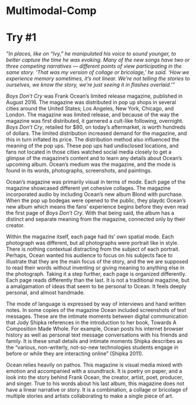# Multimodal-Comp
<h1>Try #1</h1>
<p><em>"In places, like on “Ivy,” he manipulated his voice to sound younger, to better capture the time he was evoking. Many of the new songs have two or three competing narratives — different points of view participating in the same story. ‘That was my version of collage or bricolage,’ he said. ‘How we experience memory sometimes, it’s not linear. We’re not telling the stories to ourselves, we know the story, we’re just seeing it in flashes overlaid.’”</em></p>
<p><em>Boys Don’t Cry</em> was Frank Ocean’s limited release magazine, published in August 2016. The magazine was distributed in pop up shops in several cities around the United States; Los Angeles, New York, Chicago, and London. The magazine was limited release, and because of the way the magazine was first distributed, it garnered a cult-like following, overnight. <em>Boys Don’t Cry</em>, retailed for $80, on today’s aftermarket, is worth hundreds of dollars. The limited distribution increased demand for the magazine, and this in turn inflated its price. The distribution method also influenced the meaning of the pop ups. These pop ups had undisclosed locations, and fans not located in those cities watched social media closely to get a glimpse of the magazine’s content and to learn any details about Ocean’s upcoming album. Ocean’s medium was the magazine, and the mode is found in its words, photographs, screenshots, and paintings.</p>
<p>Ocean’s magazine was primarily visual in terms of mode. Each page of the magazine showcased different yet cohesive collages. The magazine incorporated audio by including Ocean’s new album Blond with purchase. When the pop up bodegas were opened to the public, they playdc Ocean’s new album which means the fans’ experience begins before they even read the first page of <em>Boys Don’t Cry</em>. With that being said, the album has a distinct and separate meaning from the magazine, connected only by their creator.</p>
<p>Within the magazine itself, each page had its’ own spatial mode. Each photograph was different, but all photographs were portrait like in style. There is nothing contextual distracting from the subject of each portrait. Perhaps, Ocean wanted his audience to focus on his subjects face to illustrate that they are the main focus of the story, and the we are supposed to read their words without inventing or giving meaning to anything else in the photograph. Taking it a step further, each page is organized differently. Each page reads differently than the last. It is not a traditional magazine, but a amalgamation of ideas that seem to be personal to Ocean. It feels deeply personal, and almost handmade. </p>
<p>The mode of language is expressed by way of interviews and hand written notes. In some copies of the magazine Ocean included screenshots of text messages. These are the intimate moments between digital communication that Jody Shipka references in the introduction to her book, Towards A Composition Made Whole. For example, Ocean posts his internet browser history as well as personal text message conversations with his friends and family. It is these small details and intimate moments Shipka describes as the “various, non-writerly, not-so-new technologies students engage in before or while they are interacting online” (Shipka 2011).</p>
<p>Ocean relies heavily on pathos. This magazine is visual media mixed with emotion and accompanied with a soundtrack. It is poetry on paper, and a look into the story behind Frank Ocean, the creator, artist, poet, producer, and singer. True to his words about his last album, this magazine does not have a linear narrative or story. It is a combination, a collage or bricolage of multiple stories and artists collaborating to make a single piece of art. </p>
